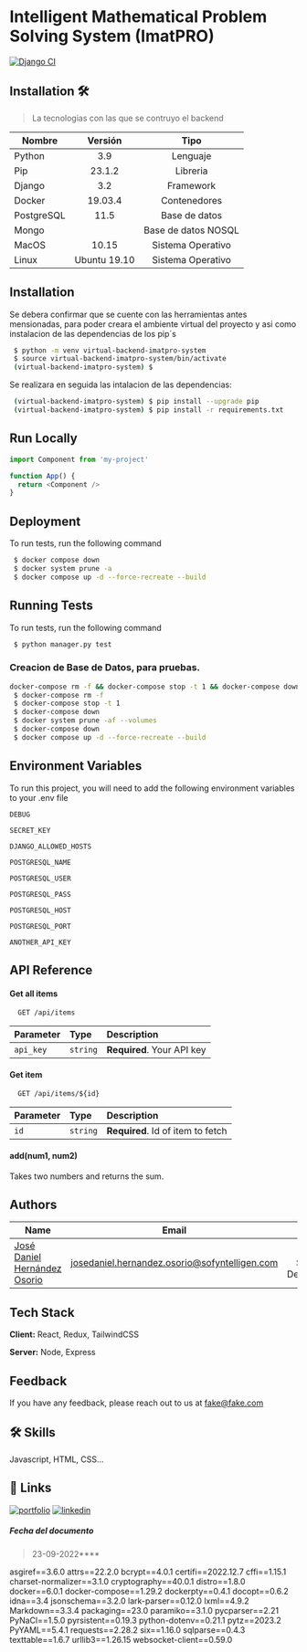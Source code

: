 # Intelligent Mathematical Problem Solving System (ImatPRO)

[![Django CI](https://github.com/josedanielhernandezosorio/backend_imatpro_system/actions/workflows/django.yml/badge.svg?branch=develop)](https://github.com/josedanielhernandezosorio/backend_imatpro_system/actions/workflows/django.yml)

## Installation 🛠️

> La tecnologias con las que se contruyo el backend

| Nombre     |   Versión    |        Tipo         |
|------------|:------------:|:-------------------:|
| Python     |     3.9      |      Lenguaje       |
| Pip        |    23.1.2    |      Libreria       |
| Django     |     3.2      |      Framework      |
| Docker     |   19.03.4    |    Contenedores     |
| PostgreSQL |     11.5     |    Base de datos    |
| Mongo      |              | Base de datos NOSQL |
| MacOS      |    10.15     |  Sistema Operativo  |
| Linux      | Ubuntu 19.10 |  Sistema Operativo  |

## Installation

Se debera confirmar que se cuente con las herramientas antes mensionadas, para poder creara el ambiente  virtual del proyecto y asi como instalacion de las dependencias de los pip´s

```bash
 $ python -m venv virtual-backend-imatpro-system
 $ source virtual-backend-imatpro-system/bin/activate
 (virtual-backend-imatpro-system) $
```

Se realizara en seguida las intalacion de las dependencias:

```bash
 (virtual-backend-imatpro-system) $ pip install --upgrade pip
 (virtual-backend-imatpro-system) $ pip install -r requirements.txt
```


## Run Locally



```javascript
import Component from 'my-project'

function App() {
  return <Component />
}
```

## Deployment

To run tests, run the following command

```bash
 $ docker compose down
 $ docker system prune -a
 $ docker compose up -d --force-recreate --build
```

## Running Tests

To run tests, run the following command

```bash
 $ python manager.py test
```

### Creacion de Base de Datos, para pruebas.

```bash
docker-compose rm -f && docker-compose stop -t 1 && docker-compose down && docker system prune -af --volumes && docker-compose down
 $ docker-compose rm -f
 $ docker-compose stop -t 1
 $ docker-compose down
 $ docker system prune -af --volumes
 $ docker-compose down
 $ docker compose up -d --force-recreate --build
```


## Environment Variables

To run this project, you will need to add the following environment variables to your .env file

`DEBUG`

`SECRET_KEY`

`DJANGO_ALLOWED_HOSTS`

`POSTGRESQL_NAME`

`POSTGRESQL_USER`

`POSTGRESQL_PASS`

`POSTGRESQL_HOST`

`POSTGRESQL_PORT`

`ANOTHER_API_KEY`

## API Reference

#### Get all items

```http
  GET /api/items
```

| Parameter | Type     | Description                |
| :-------- | :------- | :------------------------- |
| `api_key` | `string` | **Required**. Your API key |

#### Get item

```http
  GET /api/items/${id}
```

| Parameter | Type     | Description                       |
| :-------- | :------- | :-------------------------------- |
| `id`      | `string` | **Required**. Id of item to fetch |

#### add(num1, num2)

Takes two numbers and returns the sum.

## Authors

| Name                                                                         |                     Email                     |            Rol             |
|------------------------------------------------------------------------------|:---------------------------------------------:|:--------------------------:|
| [José Daniel Hernández Osorio](https://github.com/josedanielhernandezosorio) | josedaniel.hernandez.osorio@sofyntelligen.com | Cloud Software Development |



## Tech Stack

**Client:** React, Redux, TailwindCSS

**Server:** Node, Express

## Feedback

If you have any feedback, please reach out to us at fake@fake.com

## 🛠 Skills
Javascript, HTML, CSS...

## 🔗 Links
[![portfolio](https://img.shields.io/badge/my_portfolio-000?style=for-the-badge&logo=ko-fi&logoColor=white)](https://katherineoelsner.com/)
[![linkedin](https://www.linkedin.com/in/josedanielhernandezosorio/)](https://www.linkedin.com/)

##### Fecha del documento

> 23-09-2022****







asgiref==3.6.0
attrs==22.2.0
bcrypt==4.0.1
certifi==2022.12.7
cffi==1.15.1
charset-normalizer==3.1.0
cryptography==40.0.1
distro==1.8.0
docker==6.0.1
docker-compose==1.29.2
dockerpty==0.4.1
docopt==0.6.2
idna==3.4
jsonschema==3.2.0
lark-parser==0.12.0
lxml==4.9.2
Markdown==3.3.4
packaging==23.0
paramiko==3.1.0
pycparser==2.21
PyNaCl==1.5.0
pyrsistent==0.19.3
python-dotenv==0.21.1
pytz==2023.2
PyYAML==5.4.1
requests==2.28.2
six==1.16.0
sqlparse==0.4.3
texttable==1.6.7
urllib3==1.26.15
websocket-client==0.59.0

